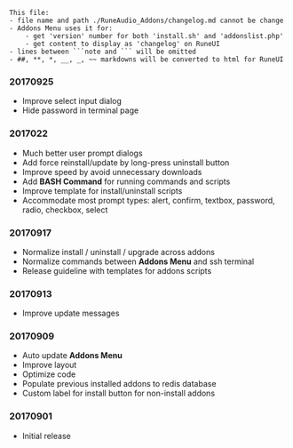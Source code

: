 ```note  
This file: 
- file name and path ./RuneAudio_Addons/changelog.md cannot be change
- Addons Menu uses it for:
    - get 'version' number for both 'install.sh' and 'addonslist.php'
    - get content to display as 'changelog' on RuneUI
- lines between ```note and ``` will be omitted
- ##, **, *, __, _, ~~ markdowns will be converted to html for RuneUI
```

### 20170925
- Improve select input dialog
- Hide password in terminal page

### 2017022
- Much better user prompt dialogs
- Add force reinstall/update by long-press uninstall button
- Improve speed by avoid unnecessary downloads
- Add **BASH Command** for running commands and scripts
- Improve template for install/uninstall scripts
- Accommodate most prompt types: alert, confirm, textbox, password, radio, checkbox, select

### 20170917
- Normalize install / uninstall / upgrade across addons
- Normalize commands between **Addons Menu** and ssh terminal
- Release guideline with templates for addons scripts

### 20170913
- Improve update messages

### 20170909
- Auto update **Addons Menu**
- Improve layout
- Optimize code
- Populate previous installed addons to redis database
- Custom label for install button for non-install addons

### 20170901
- Initial release
